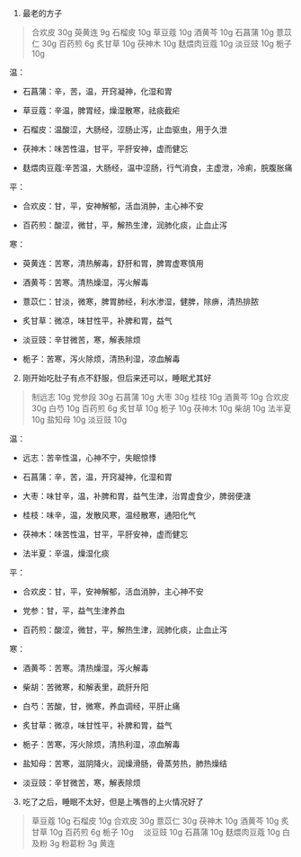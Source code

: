 1.  最老的方子

> 合欢皮 30g 萸黄连 9g 石榴皮 10g 草豆蔻 10g
> 酒黄芩 10g 石菖蒲 10g 薏苡仁 30g 百药煎 6g 炙甘草 10g 茯神木 10g 麸煨肉豆蔻 10g 淡豆豉 10g 栀子 10g

温：

- 石菖蒲：辛，苦，温，开窍凝神，化湿和胃

* 草豆蔻：辛温，脾胃经，燥湿散寒，祛痰截疟

- 石榴皮：温酸涩，大肠经，涩肠止泻，止血驱虫，用于久泄

- 茯神木：味苦性温，甘平，平肝安神，虚而健忘

- 麸煨肉豆蔻:辛苦温，大肠经，温中涩肠，行气消食，主虚泄，冷痢，脘腹胀痛

平：

- 合欢皮：甘，平，安神解郁，活血消肿，主心神不安

- 百药煎：酸涩，微甘，平，解热生津，润肺化痰，止血止泻

寒：

- 萸黄连：苦寒，清热解毒，舒肝和胃，脾胃虚寒慎用

- 酒黄芩：苦寒。清热燥湿，泻火解毒

- 薏苡仁：甘淡，微寒，脾胃肺经，利水渗湿，健脾，除痹，清热排脓

- 炙甘草：微凉，味甘性平，补脾和胃，益气

- 淡豆豉：辛甘微苦，寒，解表除烦

- 栀子：苦寒，泻火除烦，清热利湿，凉血解毒

2.  刚开始吃肚子有点不舒服，但后来还可以，睡眠尤其好

> 制远志 10g 党参段 30g 石菖蒲 10g 大枣 30g 桂枝 10g 酒黄芩 10g 合欢皮 30g 白芍 10g 百药煎 6g 炙甘草 10g 栀子 10g 茯神木 10g
> 柴胡 10g 法半夏 10g 盐知母 10g 淡豆豉 10g

温：

- 远志：苦辛性温，心神不宁，失眠惊悸

- 石菖蒲：辛，苦，温，开窍凝神，化湿和胃

- 大枣：味甘辛，温，补脾和胃，益气生津，治胃虚食少，脾弱便溏

- 桂枝：味辛，温，发散风寒，温经散寒，通阳化气

- 茯神木：味苦性温，甘平，平肝安神，虚而健忘

- 法半夏：辛温，燥湿化痰

平：

- 合欢皮：甘，平，安神解郁，活血消肿，主心神不安

- 党参：甘，平，益气生津养血

- 百药煎：酸涩，微甘，平，解热生津，润肺化痰，止血止泻

寒：

- 酒黄芩：苦寒。清热燥湿，泻火解毒

- 柴胡：苦微寒，和解表里，疏肝升阳

- 白芍：苦酸，甘，微寒，养血调经，平肝止痛

- 炙甘草：微凉，味甘性平，补脾和胃，益气

- 栀子：苦寒，泻火除烦，清热利湿，凉血解毒

- 盐知母：苦寒，滋阴降火，润燥滑肠，骨蒸劳热，肺热燥结

- 淡豆豉：辛甘微苦，寒，解表除烦

3.  吃了之后，睡眠不太好，但是上嘴唇的上火情况好了

> 草豆蔻 10g 石榴皮 10g 合欢皮 30g 薏苡仁 30g 茯神木 10g 酒黄芩 10g 炙甘草 10g 百药煎 6g 栀子 10g 　淡豆豉 10g 石菖蒲 10g 麸煨肉豆蔻 10g 白及粉 3g 粉葛粉 3g 黄连
